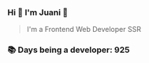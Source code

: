 ### Hi 👋 I&#39;m Juani 🦁

> I&#39;m a Frontend Web Developer SSR

### 📚 Days being a developer: 925
